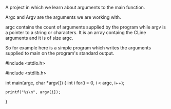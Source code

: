 A project in which we learn about arguments to the main function.

Argc and Argv are the arguments we are working with.

argc contains the count of arguments supplied by the program while argv is a pointer to a string or characters. It is an array containg the CLine arguments and it is of size argc.

So for example here is a simple program which writes the arguments supplied to main on the program's standard output.



#include <stdio.h>

#include <stdlib.h>

int main(argc, char *argv[])
{
	int i
	for(i = 0, i < argc, i++);

	printf("%s\n", argv[i]);
}
